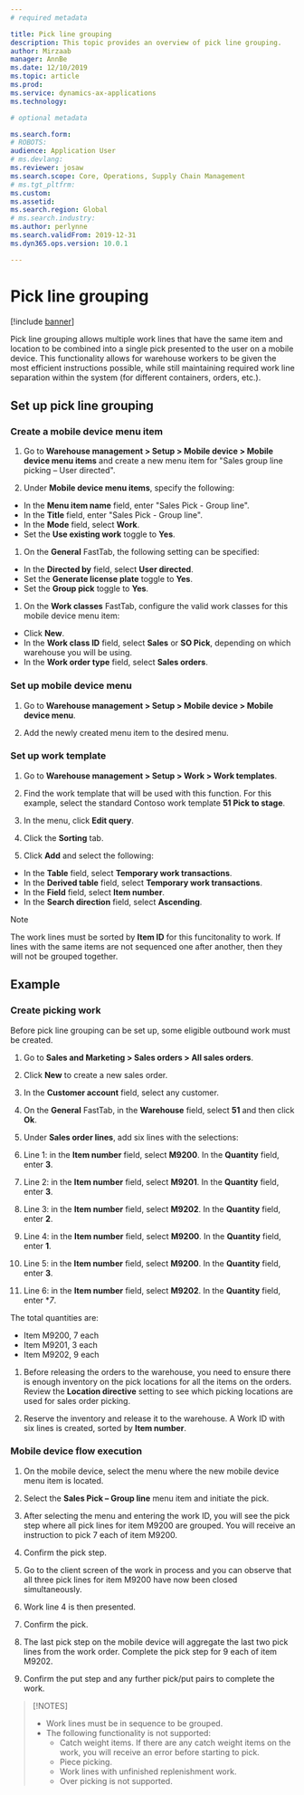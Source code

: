 ```yaml
---
# required metadata

title: Pick line grouping
description: This topic provides an overview of pick line grouping.
author: Mirzaab
manager: AnnBe
ms.date: 12/10/2019
ms.topic: article
ms.prod: 
ms.service: dynamics-ax-applications
ms.technology: 

# optional metadata

ms.search.form: 
# ROBOTS: 
audience: Application User
# ms.devlang: 
ms.reviewer: josaw
ms.search.scope: Core, Operations, Supply Chain Management
# ms.tgt_pltfrm: 
ms.custom: 
ms.assetid: 
ms.search.region: Global
# ms.search.industry: 
ms.author: perlynne
ms.search.validFrom: 2019-12-31
ms.dyn365.ops.version: 10.0.1

---
```


# Pick line grouping

[!include [banner](../includes/banner.md)]

Pick line grouping allows multiple work lines that have the same item and location to be combined into a single pick presented to the user on a mobile device. This functionality allows for warehouse workers to be given the most efficient instructions possible, while still maintaining required work line separation within the system (for different containers, orders, etc.).

## Set up pick line grouping

### Create a mobile device menu item

1. Go to **Warehouse management > Setup >  Mobile device > Mobile device menu items** and create a new menu item for "Sales group line picking – User directed".

1. Under **Mobile device menu items**, specify the following:

- In the **Menu item name** field, enter "Sales Pick - Group line".
- In the **Title** field, enter "Sales Pick - Group line".
- In the **Mode** field, select **Work**.
- Set the **Use existing work** toggle to **Yes**.

1. On the **General** FastTab, the following setting can be specified:

- In the **Directed by** field, select **User directed**.
- Set the  **Generate license plate** toggle to **Yes**.
- Set the **Group pick** toggle to **Yes**.

1. On the **Work classes** FastTab, configure the valid work classes for this mobile device menu item:

- Click **New**.
- In the **Work class ID** field, select **Sales** or **SO Pick**, depending on which warehouse you will be using.
- In the **Work order type** field, select **Sales orders**.

### Set up mobile device menu

1. Go to **Warehouse management > Setup > Mobile device > Mobile device menu**. 

1. Add the newly created menu item to the desired menu.

### Set up work template

1. Go to **Warehouse management > Setup > Work > Work templates**.

1. Find the work template that will be used with this function. For this example, select the standard Contoso work template **51 Pick to stage**.

1. In the menu, click **Edit query**.

1. Click the **Sorting** tab.

1. Click **Add** and select the following:

- In the **Table** field, select **Temporary work transactions**.
- In the **Derived table** field, select **Temporary work transactions**.
- In the **Field** field, select **Item number**.
- In the **Search direction** field, select **Ascending**.

> [!NOTE]
> The work lines must be sorted by **Item ID** for this funcitonality to work. If lines with the same items are not sequenced one after another, then they will not be grouped together.

## Example

### Create picking work

Before pick line grouping can be set up, some eligible outbound work must be created.

1. Go to **Sales and Marketing > Sales orders > All sales orders**.

1. Click **New** to create a new sales order. 

1. In the **Customer account** field, select any customer. 

1. On the **General** FastTab, in the **Warehouse** field, select **51** and then click **Ok**.

1. Under **Sales order lines**, add six lines with the selections:
  1. Line 1: in the **Item number** field, select **M9200**. In the **Quantity** field, enter **3**.
  2. Line 2: in the **Item number** field, select **M9201**. In the **Quantity** field, enter **3**. 
  3. Line 3: in the **Item number** field, select **M9202**. In the **Quantity** field, enter **2**. 
  4. Line 4: in the **Item number** field, select **M9200**. In the **Quantity** field, enter **1**. 
  5. Line 5: in the **Item number** field, select **M9200**. In the **Quantity** field, enter **3**.
  6. Line 6: in the **Item number** field, select **M9202**. In the **Quantity** field, enter **7*. 

  The total quantities are:
  - Item M9200, 7 each
  - Item M9201, 3 each
  - Item M9202, 9 each

1. Before releasing the orders to the warehouse, you need to ensure there is enough inventory on the pick locations for all the items on the orders. Review the **Location directive** setting to see which picking locations are used for sales order picking.

1. Reserve the inventory and release it to the warehouse. A Work ID with six lines is created, sorted by **Item number**.

### Mobile device flow execution

1. On the mobile device, select the menu where the new mobile device menu item is located.

1. Select the **Sales Pick – Group line** menu item and initiate the pick.

1. After selecting the menu and entering the work ID, you will see the pick step where all pick lines for item M9200 are grouped. You will receive an instruction to pick 7 each of item M9200.

1. Confirm the pick step. 

1. Go to the client screen of the work in process and you can observe that all three pick lines for item M9200 have now been closed simultaneously.

1. Work line 4 is then presented.

1. Confirm the pick.

1. The last pick step on the mobile device will aggregate the last two pick lines from the work order. Complete the pick step for 9 each of item M9202.

1. Confirm the put step and any further pick/put pairs to complete the work.

> [!NOTES]
> - Work lines must be in sequence to be grouped.
> - The following functionality is not supported:
>   - Catch weight items. If there are any catch weight items on the work, you will receive an error before starting to pick.
>   - Piece picking.
>   - Work lines with unfinished replenishment work.
>   - Over picking is not supported.
